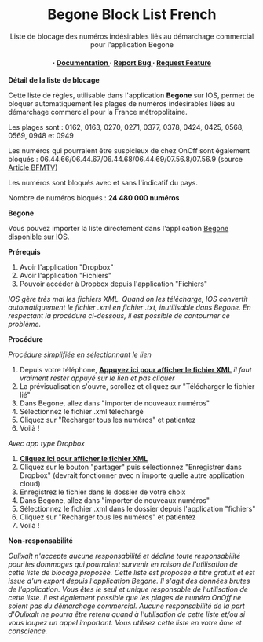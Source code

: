 <div align='center'>

<h1>Begone Block List French</h1>
<p>Liste de blocage des numéros indésirables liés au démarchage commercial pour l'application Begone</p>

<h4> <span> · </span> <a href="https://github.com/oulixalt/BegoneListeFR/blob/master/README.md"> Documentation </a> <span> · </span> <a href="https://github.com/oulixalt/BegoneListeFR/issues"> Report Bug </a> <span> · </span> <a href="https://github.com/oulixalt/BegoneListeFR/issues"> Request Feature </a> </h4>

</div>

**Détail de la liste de blocage**

Cette liste de règles, utilisable dans l'application **Begone** sur IOS, permet de bloquer automatiquement les plages de numéros indésirables liées au démarchage commercial pour la France métropolitaine.

Les plages sont : 0162, 0163, 0270, 0271, 0377, 0378, 0424, 0425, 0568, 0569, 0948 et 0949

Les numéros qui pourraient être suspicieux de chez OnOff sont également bloqués : 06.44.66/06.44.67/06.44.68/06.44.69/07.56.8/07.56.9 (source <a href="https://www.bfmtv.com/tech/cybersecurite/arnaques-par-telephone-voici-les-indicatifs-dont-il-faut-se-mefier_AV-202404240030.html">Article BFMTV</a>)

Les numéros sont bloqués avec et sans l'indicatif du pays.

Nombre de numéros bloqués : **24 480 000 numéros**

**Begone**

Vous pouvez importer la liste directement dans l'application <a href="https://apps.apple.com/fr/app/begone-blocage-spam-appel/id1596818195">Begone disponible sur IOS</a>.

**Prérequis**

1. Avoir l'application "Dropbox"
2. Avoir l'application "Fichiers"
3. Pouvoir accéder à Dropbox depuis l'application "Fichiers"

<i>IOS gère très mal les fichiers XML. Quand on les télécharge, IOS convertit automatiquement le fichier .xml en fichier .txt, inutilisable dans Begone.
En respectant la procédure ci-dessous, il est possible de contourner ce problème.</i>

**Procédure**

<i>Procédure simplifiée en sélectionnant le lien</i>

1. Depuis votre téléphone, <a href="https://raw.githubusercontent.com/oulixalt/BegoneListeFR/main/Begone-FR.xml">**Appuyez ici pour afficher le fichier XML**</a> <i>il faut vraiment rester appuyé sur le lien et pas cliquer</i>
2. La prévisualisation s'ouvre, scrollez et cliquez sur "Télécharger le fichier lié"
3. Dans Begone, allez dans "importer de nouveaux numéros"
4. Sélectionnez le fichier .xml téléchargé
5. Cliquez sur "Recharger tous les numéros" et patientez
6. Voilà !

<i>Avec app type Dropbox</i>

1. <a href="https://raw.githubusercontent.com/oulixalt/BegoneListeFR/main/Begone-FR.xml">**Cliquez ici pour afficher le fichier XML**</a>
2. Cliquez sur le bouton "partager" puis sélectionnez "Enregistrer dans Dropbox" (devrait fonctionner avec n'importe quelle autre application cloud)
3. Enregistrez le fichier dans le dossier de votre choix
4. Dans Begone, allez dans "importer de nouveaux numéros"
5. Sélectionnez le fichier .xml dans le dossier depuis l'application "fichiers"
6. Cliquez sur "Recharger tous les numéros" et patientez
7. Voilà !


**Non-responsabilité**

<i>Oulixalt n'accepte aucune responsabilité et décline toute responsabilité pour les dommages qui pourraient survenir en raison de l'utilisation de cette liste de blocage proposée. Cette liste est proposée à titre gratuit et est issue d'un export depuis l'application Begone. Il s'agit des données brutes de l'application. Vous êtes le seul et unique responsable de l'utilisation de cette liste. Il est également possible que les plages de numéro OnOff ne soient pas du démarchage commercial. Aucune responsabilité de la part d'Oulixalt ne pourra être retenu quand à l'utilisation de cette liste et/ou si vous loupez un appel important. Vous utilisez cette liste en votre âme et conscience.</i>
